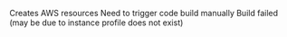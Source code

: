 Creates AWS resources
Need to trigger code build manually 
Build failed (may be due to instance profile does not exist)